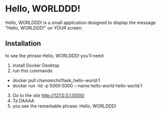 
# Hello, WORLDDD!

Hello, WORLDDD! is a small application designed to display the message "Hello, WORLDDD!" on YOUR screen.


## Installation

to see the phrase Hello, WORLDDD! you'll need:
  1. Install Docker Desktop
  2. run this commands
  - docker pull chanomchi/flask_hello-world:1
  - docker run -td -p 5000:5000 --name hello-world hello-world:1
  3. Go to the site http://127.0.0.1:5000/
  4. Ta DAAAA
  5. you see the remarkable phrase: Hello, WORLDDD!
    
